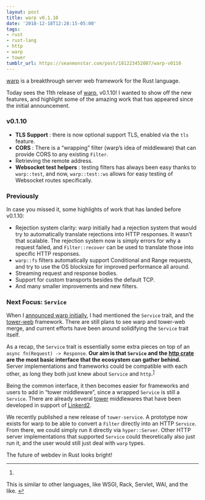```yaml
---
layout: post
title: warp v0.1.10
date: '2018-12-18T12:28:15-05:00'
tags:
- rust
- rust-lang
- http
- warp
- tower
tumblr_url: https://seanmonstar.com/post/181223452087/warp-v0110
---
```

[warp](https://seanmonstar.com/blog/2018-08-01-warp/) is a breakthrough server web framework for the Rust language.

Today sees the 11th release of [warp](https://github.com/seanmonstar/warp), v0.1.10! I wanted to show off the new features, and highlight some of the amazing work that has appeared since the initial announcement.

### v0.1.10

- **TLS Support** : there is now optional support TLS, enabled via the `tls` feature.
- **CORS** : There is a “wrapping” filter (warp’s idea of middleware) that can provide CORS to any existing `Filter`.
- Retrieving the remote address.
- **Websocket test helpers** : testing filters has always been easy thanks to `warp::test`, and now, `warp::test::ws` allows for easy testing of Websocket routes specifically.

### Previously

In case you missed it, some highlights of work that has landed before v0.1.10:

- Rejection system clarity: warp initially had a rejection system that would try to automatically translate rejections into HTTP responses. It wasn’t that scalable. The rejection system now is simply errors for why a request failed, and `Filter::recover` can be used to translate those into specific HTTP responses.
- `warp::fs` filters automatically support Conditional and Range requests, and try to use the OS blocksize for improved performance all around.
- Streaming request and response bodies.
- Support for custom transports besides the default TCP.
- And many smaller improvements and new filters.

### Next Focus: `Service`

When I [announced warp initially](https://seanmonstar.com/blog/2018-08-01-warp/), I had mentioned the `Service` trait, and the [tower-web](https://medium.com/@carllerche/tower-web-a-new-web-framework-for-rust-e2912856851b) framework. There are still plans to see warp and tower-web merge, and current efforts have been around solidifying the `Service` trait itself.

As a recap, the `Service` trait is essentially some extra pieces on top of an `async fn(Request) -> Response`. **Our aim is that `Service` and the [http crate](https://crates.io/crates/http) are the most basic interface that the ecosystem can gather behind.** Server implementations and frameworks could be compatible with each other, as long they both just knew about `Service` and `http`.<sup id="fnref:1"><a href="#fn:1" class="footnote-ref" role="doc-noteref">1</a></sup>

Being the common interface, it then becomes easier for frameworks and users to add in “tower middleware”, since a wrapped `Service` is still a `Service`. There are already several [tower](https://github.com/tower-rs/tower) middlewares that have been developed in support of [Linkerd2](https://linkerd.io/2).

We recently published a new release of `tower-service`. A prototype now exists for warp to be able to convert a `Filter` directly into an HTTP `Service`. From there, we could simply run it directly via `hyper::Server`. Other HTTP server implementations that supported `Service` could theoretically also just run it, and the user would still just deal with `warp` types.

The future of webdev in Rust looks bright!

* * *

1. 

This is similar to other languages, like WSGI, Rack, Servlet, WAI, and the like.&nbsp;[↩︎](#fnref:1)

